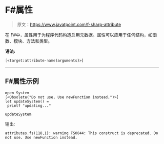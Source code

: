 # F#属性

> 原文：<https://www.javatpoint.com/f-sharp-attribute>

在 F#中，属性用于为程序代码构造启用元数据。属性可以应用于任何结构，如函数、模块、方法和类型。

**语法:**

```
[<target:attribute-name(arguments)>]

```

* * *

## F#属性示例

```
open System
[<Obsolete("Do not use. Use newFunction instead.")>]
let updateSystem() = 
 printf "updating..."

updateSystem

```

输出:

```
attributes.fs(118,1): warning FS0044: This construct is deprecated. Do not use. Use newFunction instead.

```